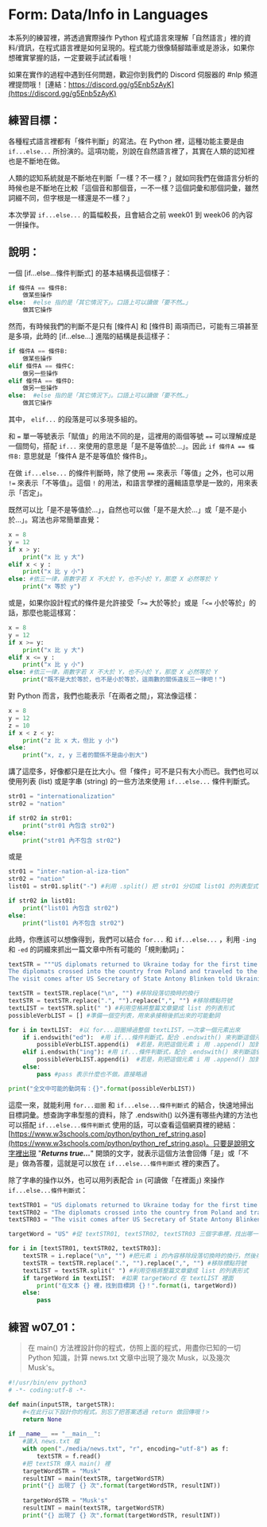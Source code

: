 # Form: Data/Info in Languages
本系列的練習裡，將透過實際操作 Python 程式語言來理解「自然語言」裡的資料/資訊，在程式語言裡是如何呈現的。程式能力很像騎腳踏車或是游泳，如果你想確實掌握的話，一定要親手試試看哦！

如果在實作的過程中遇到任何問題，歡迎你到我們的 Discord 伺服器的 #nlp 頻道裡提問哦！
[連結：https://discord.gg/g5Enb5zAyK](https://discord.gg/g5Enb5zAyK)

## 練習目標：
各種程式語言裡都有「條件判斷」的寫法。在 Python 裡，這種功能主要是由 `if...else...` 所扮演的。這項功能，別說在自然語言裡了，其實在人類的認知裡也是不斷地在做。

人類的認知系統就是不斷地在判斷「一樣？不一樣？」就如同我們在做語言分析的時候也是不斷地在比較「這個音和那個音，一不一樣？這個詞彙和那個詞彙，雖然詞綴不同，但字根是一樣還是不一樣？」

本次學習 `if...else...` 的篇幅較長，且會結合之前 week01 到 week06 的內容一併操作。

## 說明：
一個 [if...else...條件判斷式] 的基本結構長這個樣子：  

```python
if 條件A == 條件B:
    做某些操作
else:  #else 指的是「其它情況下」。口語上可以讀做「要不然…」
    做其它操作
```
然而，有時候我們的判斷不是只有 [條件A] 和 [條件B] 兩項而已，可能有三項甚至是多項，此時的 [if...else...] 進階的結構是長這樣子：
```python
if 條件A == 條件B:
    做某些操作
elif 條件A == 條件C:
    做另一些操作
elif 條件A == 條件D:
    做另一些操作
else:  #else 指的是「其它情況下」。口語上可以讀做「要不然…」
    做其它操作
```
其中， `elif...` 的段落是可以多現多組的。

和 `=` 單一等號表示「賦值」的用法不同的是，這裡用的兩個等號 `==` 可以理解成是一個問句，搭配 `if...` 來使用的意思是「是不是等值於…」。因此 `if 條件A == 條件B:` 意思就是「條件A 是不是等值於 條件B」。

在做 `if...else...` 的條件判斷時，除了使用 `==` 來表示「等值」之外，也可以用 `!=` 來表示「不等值」。這個 `!` 的用法，和語言學裡的邏輯語意學是一致的，用來表示「否定」。

既然可以比「是不是等值於…」，自然也可以做「是不是大於…」或「是不是小於…」。寫法也非常簡單直覺：

```python
x = 8
y = 12
if x > y:
    print("x 比 y 大")
elif x < y :
    print("x 比 y 小")
else: #依三一律，兩數字若 X 不大於 Y，也不小於 Y，那麼 X 必然等於 Y
    print("x 等於 y")
```
或是，如果你設計程式的條件是允許接受「`>=` 大於等於」或是「`<=` 小於等於」的話，那麼也能這樣寫：

```python
x = 8
y = 12
if x >= y:
    print("x 比 y 大")
elif x <= y :
    print("x 比 y 小")
else: #依三一律，兩數字若 X 不大於 Y，也不小於 Y，那麼 X 必然等於 Y
    print("既不是大於等於，也不是小於等於，這兩數的關係違反三一律吧！")
```

對 Python 而言，我們也能表示「在兩者之間」，寫法像這樣：

```python
x = 8
y = 12
z = 10
if x < z < y:
    print("z 比 x 大，但比 y 小")
else:
    print("x, z, y 三者的關係不是由小到大")
```

講了這麼多，好像都只是在比大小。但「條件」可不是只有大小而已。我們也可以使用列表 (list) 或是字串 (string) 的一些方法來使用 `if...else...` 條件判斷式。

```python
str01 = "internationalization"
str02 = "nation"

if str02 in str01:
    print("str01 內包含 str02")
else:
    print("str01 內不包含 str02")
```

或是

```python
str01 = "inter-nation-al-iza-tion"
str02 = "nation"
list01 = str01.split("-") #利用 .split() 把 str01 分切成 list01 的列表型式

if str02 in list01:
    print("list01 內包含 str02")
else:
    print("list01 內不包含 str02")
```

此時，你應該可以想像得到，我們可以結合 `for...` 和 `if...else...` ，利用 `-ing` 和 `-ed` 的詞綴來抓出一篇文章中所有可能的「規則動詞」：

```python
textSTR = """US diplomats returned to Ukraine today for the first time since Russia invaded Ukraine, according to a source familiar with the matter.
The diplomats crossed into the country from Poland and traveled to the western city of Lviv for a day trip, according to the source. 
The visit comes after US Secretary of State Antony Blinken told Ukrainian President Volodymyr Zelensky that the US would send diplomats into the country starting this week when he visited the Ukrainian capital over the weekend. """

textSTR = textSTR.replace("\n", "") #移除段落切換時的換行
textSTR = textSTR.replace(".", "").replace(",", "") #移除標點符號
textLIST = textSTR.split(" ") #利用空格將整篇文章變成 list 的列表形式
possibleVerbLIST = [] #準備一個空列表，用來承接稍後抓出來的可能動詞

for i in textLIST:  #以 for...迴圈掃過整個 textLIST，一次拿一個元素出來
    if i.endswith("ed"):  #用 if...條件判斷式，配合 .endswith() 來判斷這個元素 i 是不是以 "ed" 結尾
        possibleVerbLIST.append(i)  #若是，則把這個元素 i 用 .append() 加到 possibleVerbLIST 裡
    elif i.endswith("ing"): #用 if...條件判斷式，配合 .endswith() 來判斷這個元素 i 是不是以 "ing" 結尾
        possibleVerbLIST.append(i)  #若是，則把這個元素 i 用 .append() 加到 possibleVerbLIST 裡
    else:
        pass #pass 表示什麼也不做。直接略過

print("全文中可能的動詞有：{}".format(possibleVerbLIST))
```

這麼一來，就能利用 `for...迴圈` 和 `if...else...條件判斷式` 的結合，快速地掃出目標詞彙。想查詢字串型態的資料，除了 .endswith() 以外還有哪些內建的方法也可以搭配 `if...else...條件判斷式` 使用的話，可以查看這個網頁裡的總結：[https://www.w3schools.com/python/python_ref_string.asp](https://www.w3schools.com/python/python_ref_string.asp)。只要是說明文字裡出現 "***Returns true...***" 開頭的文字，就表示這個方法會回傳「是」或「不是」做為答覆，這就是可以放在 `if...else...條件判斷式` 裡的東西了。

除了字串的操作以外，也可以用列表配合 `in` (可讀做「在裡面」) 來操作 `if...else...條件判斷式`：

```python
textSTR01 = "US diplomats returned to Ukraine today for the first time since Russia invaded Ukraine, according to a source familiar with the matter."
textSTR02 = "The diplomats crossed into the country from Poland and traveled to the western city of Lviv for a day trip, according to the source."
textSTR03 = "The visit comes after US Secretary of State Antony Blinken told Ukrainian President Volodymyr Zelensky that the US would send diplomats into the country starting this week when he visited the Ukrainian capital over the weekend."

targetWord = "US" #從 textSTR01, textSTR02, textSTR03 三個字串裡，找出哪一個含有 US 這個字

for i in [textSTR01, textSTR02, textSTR03]:
    textSTR = i.replace("\n", "") #把元素 i 的內容移除段落切換時的換行，然後存入 textSTR
    textSTR = textSTR.replace(".", "").replace(",", "") #移除標點符號
    textLIST = textSTR.split(" ") #利用空格將整篇文章變成 list 的列表形式
    if targetWord in textLIST:  #如果 targetWord 在 textLIST 裡面
        print("在文本 {} 裡，找到目標詞 {}！".format(i, targetWord))
    else:
        pass
```


## 練習 w07_01：
> 在 main() 方法裡設計你的程式，仿照上面的程式，用盡你已知的一切 Python 知識，計算 news.txt 文章中出現了幾次 Musk，以及幾次 Musk's。

```python
#!/usr/bin/env python3
# -*- coding:utf-8 -*-

def main(inputSTR, targetSTR):
    #<在此行以下設計你的程式。別忘了把答案透過 return 做回傳哦！>
    return None
    
if __name__ == "__main__":
    #讀入 news.txt 檔
    with open("./media/news.txt", "r", encoding="utf-8") as f:
        textSTR = f.read()
    #把 textSTR 傳入 main() 裡
    targetWordSTR = "Musk"
    resultINT = main(textSTR, targetWordSTR)
    print("{} 出現了 {} 次".format(targetWordSTR, resultINT))
    
    targetWordSTR = "Musk's"
    resultINT = main(textSTR, targetWordSTR)
    print("{} 出現了 {} 次".format(targetWordSTR, resultINT))
  
```
